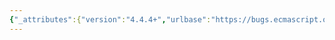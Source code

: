```yaml
---
{"_attributes":{"version":"4.4.4+","urlbase":"https://bugs.ecmascript.org/","maintainer":"dherman@mozilla.com"},"bug":{"bug_id":1126,"creation_ts":"2012-12-11 17:37:00 -0800","short_desc":"Missing @onlyStrict annotation in 11.13.1-4-27-s","delta_ts":"2013-05-08 08:45:27 -0700","product":"Test262","component":"ECMA-262 Tests","version":"unspecified","rep_platform":"All","op_sys":"All","bug_status":"IN_PROGRESS","priority":"Normal","bug_severity":"normal","everconfirmed":true,"reporter":{"uid":"andrebargull","name":"André Bargull"},"assigned_to":{"uid":"brterlso","name":"Brian Terlson"},"cc":"trbaker","long_desc":[{"commentid":3006,"comment_count":0,"who":{"uid":"andrebargull","name":"André Bargull"},"bug_when":"2012-12-11 17:37:40 -0800","thetext":"11.13.1-4-27-s requires strict mode support, but the @onlyStrict annotation is missing in the preamble."},{"commentid":3715,"comment_count":1,"attachid":"33","who":{"uid":"trbaker","name":"Trevor Baker"},"bug_when":"2013-05-08 08:45:07 -0700","thetext":"Created attachment 33\nadd missing annotation"}],"attachment":{"_attributes":{"isobsolete":"0","ispatch":"1"},"attachid":"33","date":"2013-05-08 08:45:00 -0700","delta_ts":"2013-05-08 08:45:07 -0700","desc":"add missing annotation","filename":"bug367.patch","type":"text/plain","size":"844","attacher":{"_attributes":{"name":"Trevor Baker"},"_text":"trbaker"},"data":{"_attributes":{"encoding":"base64"},"_text":"IyBIRyBjaGFuZ2VzZXQgcGF0Y2gKIyBVc2VyIFRyZXZvciBCYWtlciA8dHJiYWtlckBhZG9iZS5j\nb20+CiMgRGF0ZSAxMzY4MDI3NzQxIDE0NDAwCiMgTm9kZSBJRCAyOTY1ZWU2NThmODFmNmIyZDA3\nNTlhMGFhMzczYmViOWU0MTZkYzQyCiMgUGFyZW50ICA1NDM4NzU5NTMxZDI5OGMzZGJmODNjNjg5\nMzE5NzBmMzYzOTk5MDkzCkJ1ZyAxMTI2IC0gTWlzc2luZyBAb25seVN0cmljdCBhbm5vdGF0aW9u\nIGluIDExLjEzLjEtNC0yNy1zCi1hZGQgbWlzc2luZyBhbm5vdGF0aW9uCi12ZXJpZmllZCB0ZXN0\nIG9ubHkgcnVucyBpbiBzdHJpY3QgbW9kZSBub3cgYW5kIHBhc3NlZCB3aXRoIHNwaWRlcm1vbmtl\neSwganNjIGFuZCB2OCBvbiBvc3gKCmRpZmYgLXIgNTQzODc1OTUzMWQyIC1yIDI5NjVlZTY1OGY4\nMSB0ZXN0L3N1aXRlL2NoMTEvMTEuMTMvMTEuMTMuMS8xMS4xMy4xLTQtMjctcy5qcwotLS0gYS90\nZXN0L3N1aXRlL2NoMTEvMTEuMTMvMTEuMTMuMS8xMS4xMy4xLTQtMjctcy5qcwlUdWUgTWF5IDA3\nIDE1OjMxOjQxIDIwMTMgLTA0MDAKKysrIGIvdGVzdC9zdWl0ZS9jaDExLzExLjEzLzExLjEzLjEv\nMTEuMTMuMS00LTI3LXMuanMJV2VkIE1heSAwOCAxMTo0MjoyMSAyMDEzIC0wNDAwCkBAIC02LDYg\nKzYsNyBAQAogLyoqDQogICogQHBhdGggY2gxMS8xMS4xMy8xMS4xMy4xLzExLjEzLjEtNC0yNy1z\nLmpzDQogICogQGRlc2NyaXB0aW9uIHNpbXBsZSBhc3NpZ25tZW50IHRocm93cyBUeXBlRXJyb3Ig\naWYgTGVmdEhhbmRTaWRlIGlzIGEgcmVhZG9ubHkgcHJvcGVydHkgaW4gc3RyaWN0IG1vZGUgKEds\nb2JhbC51bmRlZmluZWQpDQorICogQG9ubHlTdHJpY3QNCiAgKi8NCiANCiANCg==\n"}}}}
---
```

